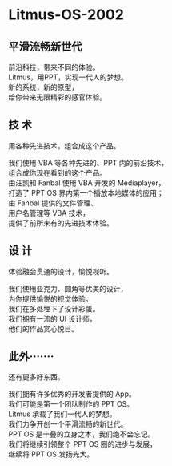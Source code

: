 # Litmus-OS-2002

## 平滑流畅新世代

前沿科技，带来不同的体验。   
Litmus，用PPT，实现一代人的梦想。   
新的系统，新的原型，   
给你带来无限精彩的感官体验。   

## 技 术

用各种先进技术，组合成这个产品。   

我们使用 VBA 等各种先进的、PPT 内的前沿技术，   
组合成你现在看到的这个产品。   
由汪凯和 Fanbal 使用 VBA 开发的 Mediaplayer，   
打造了 PPT OS 界内第一个播放本地媒体的应用；   
由 Fanbal 提供的文件管理、   
用户名管理等 VBA 技术，   
提供了前所未有的先进技术体验。   

## 设 计

体验融会贯通的设计，愉悦视听。

我们使用亚克力、圆角等优美的设计，   
为你提供愉悦的视觉体验。   
我们在多处埋下了设计彩蛋。   
我们拥有一流的 UI 设计师，   
他们的作品赏心悦目。   

## 此外·······

还有更多好东西。

我们拥有许多优秀的开发者提供的 App。   
我们可能是第一个团队制作的 PPT OS。   
Litmus 承载了我们一代人的梦想。   
我们力争开创一个平滑流畅的新世代。   
PPT OS 是十叠的立身之本，我们绝不会忘记。   
我们将继续引领整个 PPT OS 圈的进步与发展，   
继续将 PPT OS 发扬光大。   
